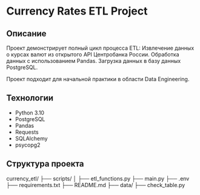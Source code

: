 # Currency Rates ETL Project

## Описание
Проект демонстрирует полный цикл процесса ETL:
Извлечение данных о курсах валют из открытого API Центробанка России.
Обработка данных с использованием Pandas.
Загрузка данных в базу данных PostgreSQL.

Проект подходит для начальной практики в области Data Engineering.

## Технологии
- Python 3.10
- PostgreSQL
- Pandas
- Requests
- SQLAlchemy
- psycopg2

## Структура проекта

currency_etl/
├── scripts/
│   ├── etl_functions.py
├── main.py
├── .env
├── requirements.txt
├── README.md
├── data/
├── check_table.py
